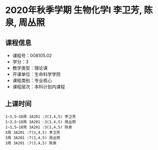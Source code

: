 # 2020年秋季学期 生物化学I 李卫芳, 陈泉, 周丛照






## 课程信息

- 课程号：008105.02
- 学分：3
- 教学类型：理论课
- 开课单位：生命科学学院
- 课程类别：专业核心
- 课程层次：本科计划内课程

## 上课时间

```
1~3,5~18周 3A201 :3(3,4,5) 李卫芳
1~3,5~18周 3A201 :3(3,4,5) 周丛照
1~3,5~18周 3A201 :3(3,4,5) 陈泉
3周 3A201 :7(3,4,5) 李卫芳
3周 3A201 :7(3,4,5) 周丛照
3周 3A201 :7(3,4,5) 陈泉
```

